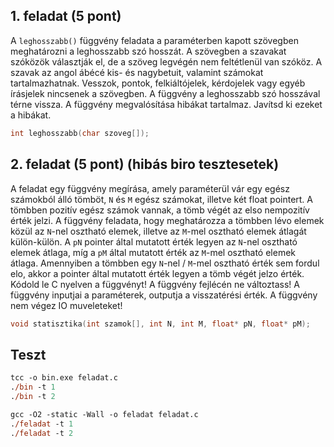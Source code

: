 ## 1. feladat (5 pont)

A `leghosszabb()` függvény feladata a paraméterben kapott szövegben meghatározni a leghosszabb szó hosszát. A szövegben a szavakat szóközök választják el, de a szöveg legvégén nem feltétlenül van szóköz. A szavak az angol ábécé kis- és nagybetuit, valamint számokat tartalmazhatnak. Vesszok, pontok, felkiáltójelek, kérdojelek vagy egyéb írásjelek nincsenek a szövegben. A függvény a leghosszabb szó hosszával térne vissza. A függvény megvalósítása hibákat tartalmaz. Javítsd ki ezeket a hibákat.

```c
int leghosszabb(char szoveg[]);
```

## 2. feladat (5 pont) (hibás biro tesztesetek)

A feladat egy függvény megírása, amely paraméterül vár egy egész számokból álló tömböt, `N` és `M` egész számokat, illetve két float pointert. A tömbben pozitív egész számok vannak, a tömb végét az elso nempozitív érték jelzi. A függvény feladata, hogy meghatározza a tömbben lévo elemek közül az `N`-nel osztható elemek, illetve az `M`-mel osztható elemek átlagát külön-külön. A `pN` pointer által mutatott érték legyen az `N`-nel osztható elemek átlaga, míg a `pM` által mutatott érték az `M`-mel osztható elemek átlaga. Amennyiben a tömbben egy `N`-nel / `M`-mel osztható érték sem fordul elo, akkor a pointer által mutatott érték legyen a tömb végét jelzo érték. Kódold le C nyelven a függvényt! A függvény fejlécén ne változtass! A függvény inputjai a paraméterek, outputja a visszatérési érték. A függvény nem végez IO muveleteket!

```c
void statisztika(int szamok[], int N, int M, float* pN, float* pM);
```

## Teszt
```ps
tcc -o bin.exe feladat.c
./bin -t 1
./bin -t 2
```
```ps
gcc -O2 -static -Wall -o feladat feladat.c
./feladat -t 1
./feladat -t 2
```